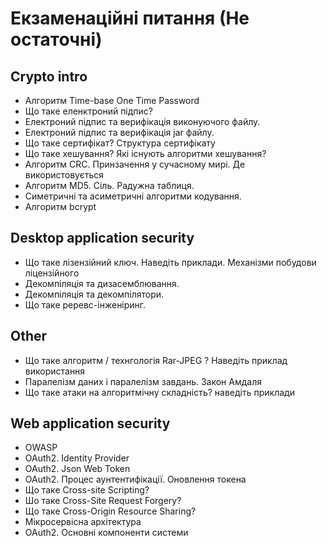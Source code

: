 # Екзаменаційні питання (Не остаточні)

<!-- TODO:  -->

## Crypto intro
* Алгоритм Time-base One Time Password
* Що таке еленктроний підпис? 
* Електроний підпис та верифікація виконуючого файлу.
* Електроний підпис та верифікація jar файлу.
* Що таке сертифікат? Структура сертифікату
* Що таке хешування? Які існують алгоритми хешування?
* Алгоритм CRC. Принзачення у сучасному мирі. Де використовується
* Алгоритм MD5. Сіль. Радужна таблиця.
* Симетричні та асиметричні алгоритми кодування.
* Алгоритм bcrypt

## Desktop application security

* Що таке лізензійний ключ. Наведіть приклади. Механізми побудови ліцензійного 
* Декомпіляція та дизасемблювання.
* Декомпіляція та декомпілятори.
* Що таке реревс-інженіринг.


## Other

* Що таке алгоритм / технгологія Rar-JPEG ? Наведіть приклад використання
* Паралелізм даних і паралелізм завдань. Закон Амдаля
* Що таке атаки на алгоритмічну складність? наведіть приклади


## Web application security
* OWASP
* OAuth2. Identity Provider
* OAuth2. Json Web Token
* OAuth2. Процес аунтентифікації. Оновлення токена
* Що таке Cross-site Scripting?
* Шо таке Cross-Site Request Forgery?
* Що таке Cross-Origin Resource Sharing?
* Мікросервісна архітектура
* OAuth2. Основні компоненти системи
